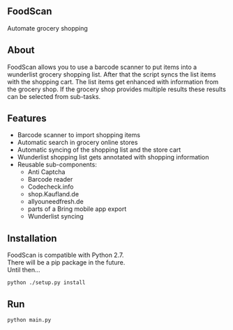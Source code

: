 ## FoodScan ##
Automate grocery shopping


About
--------

FoodScan allows you to use a barcode scanner to put items into a wunderlist grocery shopping list.
After that the script syncs the list items with the shopping cart.
The list items get enhanced with information from the grocery shop.
If the grocery shop provides multiple results these results can be selected from sub-tasks.

Features
--------

* Barcode scanner to import shopping items
* Automatic search in grocery online stores
* Automatic syncing of the shopping list and the store cart
* Wunderlist shopping list gets annotated with shopping information
* Reusable sub-components:
    * Anti Captcha
    * Barcode reader
    * Codecheck.info
    * shop.Kaufland.de
    * allyouneedfresh.de
    * parts of a Bring mobile app export
    * Wunderlist syncing
    
Installation
--------

FoodScan is compatible with Python 2.7.  
There will be a pip package in the future.  
Until then... 
```
python ./setup.py install
```

Run
--------

```
python main.py
```
